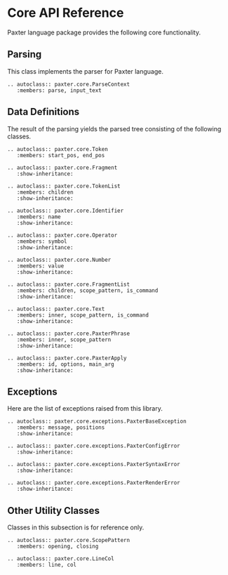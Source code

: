 # Core API Reference

Paxter language package provides the following core functionality.

## Parsing

This class implements the parser for Paxter language.

```eval_rst
.. autoclass:: paxter.core.ParseContext
   :members: parse, input_text
```

## Data Definitions

The result of the parsing yields the parsed tree consisting of the following classes.

```eval_rst
.. autoclass:: paxter.core.Token
   :members: start_pos, end_pos
 
.. autoclass:: paxter.core.Fragment
   :show-inheritance:

.. autoclass:: paxter.core.TokenList
   :members: children
   :show-inheritance:

.. autoclass:: paxter.core.Identifier
   :members: name
   :show-inheritance:

.. autoclass:: paxter.core.Operator
   :members: symbol
   :show-inheritance:

.. autoclass:: paxter.core.Number
   :members: value
   :show-inheritance:

.. autoclass:: paxter.core.FragmentList
   :members: children, scope_pattern, is_command
   :show-inheritance:

.. autoclass:: paxter.core.Text
   :members: inner, scope_pattern, is_command
   :show-inheritance:

.. autoclass:: paxter.core.PaxterPhrase
   :members: inner, scope_pattern
   :show-inheritance:

.. autoclass:: paxter.core.PaxterApply
   :members: id, options, main_arg
   :show-inheritance:
```

## Exceptions

Here are the list of exceptions raised from this library.

```eval_rst
.. autoclass:: paxter.core.exceptions.PaxterBaseException
   :members: message, positions
   :show-inheritance:

.. autoclass:: paxter.core.exceptions.PaxterConfigError
   :show-inheritance:

.. autoclass:: paxter.core.exceptions.PaxterSyntaxError
   :show-inheritance:

.. autoclass:: paxter.core.exceptions.PaxterRenderError
   :show-inheritance:

```

## Other Utility Classes

Classes in this subsection is for reference only.

```eval_rst
.. autoclass:: paxter.core.ScopePattern
   :members: opening, closing

.. autoclass:: paxter.core.LineCol
   :members: line, col
```
